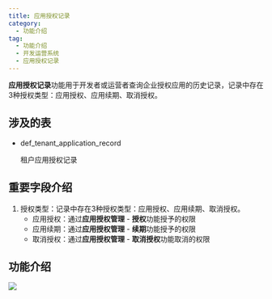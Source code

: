 ```yaml
---
title: 应用授权记录
category:
  - 功能介绍
tag:
  - 功能介绍
  - 开发运营系统
  - 应用授权记录
---
```


**应用授权记录**功能用于开发者或运营者查询企业授权应用的历史记录，记录中存在3种授权类型：应用授权、应用续期、取消授权。

## 涉及的表

- def_tenant_application_record

  租户应用授权记录

## 重要字段介绍

1. 授权类型：记录中存在3种授权类型：应用授权、应用续期、取消授权。
   - 应用授权：通过**应用授权管理** - **授权**功能授予的权限
   - 应用续期：通过**应用授权管理** - **续期**功能授予的权限
   - 取消授权：通过**应用授权管理** - **取消授权**功能取消的权限



## 功能介绍

![](/images/intro/操作_应用管理_应用授权记录_查询.png)





